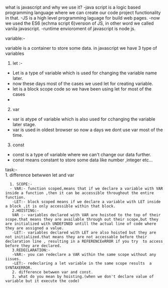 what is javascript and why we use it?
-java script is a logic based programming language where we can create our code project functionality in that.
-JS is a high level programming laguage for build web pages.
-now we used the ES6 (echma script 6)version of JS, in other word we called vanila javascript.
-runtime envioroment of javascript is node js.

variable:-

variable is a container to store some data.
in javascript we have 3 type of variables
1. let :-
- Let is a type of variable which is used for changing the variable name later.
- now these days most of the cases we used let for creating variable.
- let is a block scope code so we have been using let for most of the cases
-
2. var
- var is atype of variable which is also used for cchanging the variable later stage.
- var is used in oldest  browser so now a days we dont use var most of the time.

3. const 
- const is a type of variable where we can't change our data further.
- const means constant to store some data like number ,integer etc...

task:-  
       1. difference betwwen let and var 
       
      1. SCOPE:-
      - VAR:- function scoped,means that if we declare a variable with VAR inside a function ,then it can be accessible throughout the entire function.
       -LET:- block scoped means if we declare a variable with LET inside a block ,it is only accessible within that block.
       2.HOISTING:-
       VAR :- variables declared with VAR are hoisted to the top of their scope.that means they are available through out their scope,but they are initialized with UNDEFINED untill the actual line of code where they are assigned a value.
       -LET:- variables declared with LET are also hoisted but they are not initialized.that means they are not accessable before their declaration line , resulting in a REFERENCEeRROR if you try  to access before they are declared.
       3.REDECLARATION:-
       -VAR:- you can redeclare a VAR within the same scope without any iisues.
       -LET:- redeclaring a let variable in the same scope results  a SYNTAXERROR. 
       2. difference betwwen var and const.
       3. what do you mean by hoisting.(when we don't declare value of variable but it execute the code)





